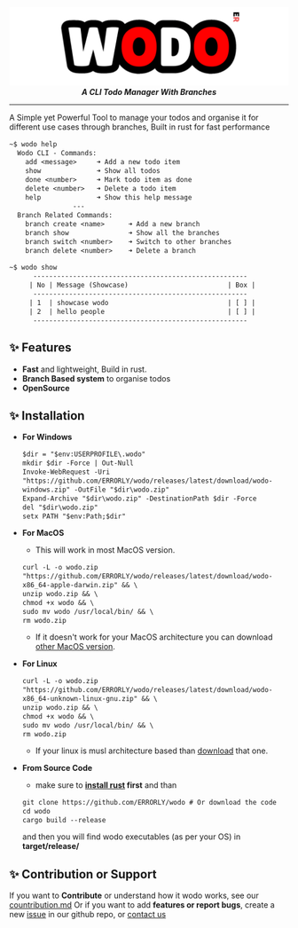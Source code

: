 <div align="center">
  <img src="/images/wodo-logo.png" alt="Wodo Logo"/>
  <strong><i>A CLI Todo Manager With Branches
</i></strong>
  <br>
</div>
<hr/>

A Simple yet Powerful Tool to manage your todos and organise it for different use cases through branches, Built in rust for fast performance

```
~$ wodo help
  Wodo CLI - Commands:
    add <message>     ➜ Add a new todo item
    show              ➜ Show all todos
    done <number>     ➜ Mark todo item as done
    delete <number>   ➜ Delete a todo item
    help              ➜ Show this help message
                ---
  Branch Related Commands:
    branch create <name>      ➜ Add a new branch
    branch show               ➜ Show all the branches
    branch switch <number>    ➜ Switch to other branches
    branch delete <number>    ➜ Delete a branch
```
```
~$ wodo show
      ------------------------------------------------------
     | No | Message (Showcase)                         | Box |
      ------------------------------------------------------
     | 1  | showcase wodo                              | [ ] |
     | 2  | hello people                               | [ ] |
      ------------------------------------------------------

```

## ✨ Features
- **Fast** and lightweight, Build in rust.
- **Branch Based system** to organise todos
- **OpenSource**

## ✨ Installation
- **For Windows**
  ```
  $dir = "$env:USERPROFILE\.wodo"
  mkdir $dir -Force | Out-Null
  Invoke-WebRequest -Uri "https://github.com/ERRORLY/wodo/releases/latest/download/wodo-windows.zip" -OutFile "$dir\wodo.zip"
  Expand-Archive "$dir\wodo.zip" -DestinationPath $dir -Force
  del "$dir\wodo.zip"
  setx PATH "$env:Path;$dir"
  ```
- **For MacOS**
  - This will work in most MacOS version.
  ```
  curl -L -o wodo.zip "https://github.com/ERRORLY/wodo/releases/latest/download/wodo-x86_64-apple-darwin.zip" && \
  unzip wodo.zip && \
  chmod +x wodo && \
  sudo mv wodo /usr/local/bin/ && \
  rm wodo.zip
  ```
  - If it doesn't work for your MacOS architecture you can download [other MacOS version](https://github.com/ERRORLY/wodo/releases/latest).
- **For Linux**
  ```
  curl -L -o wodo.zip "https://github.com/ERRORLY/wodo/releases/latest/download/wodo-x86_64-unknown-linux-gnu.zip" && \
  unzip wodo.zip && \
  chmod +x wodo && \
  sudo mv wodo /usr/local/bin/ && \
  rm wodo.zip
  ```
  - If your linux is musl architecture based than [download](https://github.com/ERRORLY/wodo/releases/latest) that one.

- **From Source Code**
  - make sure to **[install rust](https://rust-lang.org/tools/install/) first** and than
  ```
  git clone https://github.com/ERRORLY/wodo # Or download the code
  cd wodo
  cargo build --release
  ```
  and then you will find wodo executables (as per your OS) in **target/release/**

## ✨ Contribution or Support
If you want to **Contribute** or understand how it wodo works, see our [countribution.md](https://github.com/ERRORLY/wodo/blob/main/contribution.md) Or if you want to add **features or report bugs**, create a new [issue](https://github.com/ERRORLY/wodo/issues) in our github repo, or [contact us](/community)

